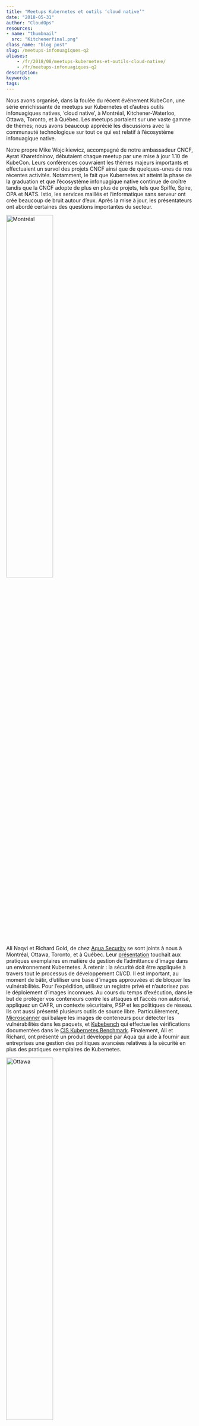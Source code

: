 ```yaml
---
title: "Meetups Kubernetes et outils ‘cloud native’"
date: "2018-05-31"
author: "CloudOps"
resources:
- name: "thumbnail"
  src: "Kitchenerfinal.png"
class_name: "blog post"
slug: /meetups-infonuagiques-q2
aliases:
    - /fr/2018/08/meetups-kubernetes-et-outils-cloud-native/
    - /fr/meetups-infonuagiques-q2
description:
keywords:
tags:
---
```


<p>Nous avons organisé, dans la foulée du récent événement KubeCon, une série enrichissante de meetups sur Kubernetes et d’autres outils infonuagiques natives, ‘cloud native’, à Montréal, Kitchener-Waterloo, Ottawa, Toronto, et à Québec. Les meetups portaient sur une vaste gamme de thèmes; nous avons beaucoup apprécié les discussions avec la communauté technologique sur tout ce qui est relatif à l’écosystème infonuagique native.</p><p>Notre propre Mike Wojcikiewicz, accompagné de notre ambassadeur CNCF, Ayrat Kharetdninov, débutaient chaque meetup par une mise à jour 1.10 de KubeCon. Leurs conférences couvraient les thèmes majeurs importants et effectuaient un survol des projets CNCF ainsi que de quelques-unes de nos récentes activités. Notamment, le fait que Kubernetes ait atteint la phase de la graduation et que l’écosystème infonuagique native continue de croître tandis que la CNCF adopte de plus en plus de projets, tels que Spiffe, Spire, OPA et NATS. Istio, les services maillés et l’informatique sans serveur ont crée beaucoup de bruit autour d’eux. Après la mise à jour, les présentateurs ont abordé certaines des questions importantes du secteur.</p><p><img class="alignright" style="width: 50%;" src="/images/blog/post/montreal.png" alt="Montréal"></p><p>Ali Naqvi et Richard Gold, de chez <a href="https://www.aquasec.com/wiki" target="_blank">Aqua Security</a> se sont joints à nous à Montréal, Ottawa, Toronto, et à Québec. Leur <a href="https://speakerdeck.com/archyufa/2018-ottawa-q2-cncf-meetup-key-considerations-for-image-admittance-within-k8s" target="_blank">présentation</a> touchait aux pratiques exemplaires en matière de gestion de l’admittance d’image dans un environnement Kubernetes. À retenir : la sécurité doit être appliquée à travers tout le processus de développement CI/CD. Il est important, au moment de bâtir, d’utiliser une base d’images approuvées et de bloquer les vulnérabilités. Pour l’expédition, utilisez un registre privé et n’autorisez pas le déploiement d’images inconnues. Au cours du temps d’exécution, dans le but de protéger vos conteneurs contre les attaques et l’accès non autorisé, appliquez un CAFR, un contexte sécuritaire, PSP et les politiques de réseau. Ils ont aussi présenté plusieurs outils de source libre. Particulièrement, <a href="https://github.com/aquasecurity/microscanner" target="_blank">Microscanner</a> qui balaye les images de conteneurs pour détecter les vulnérabilités dans les paquets, et <a href="https://github.com/aquasecurity/kube-bench" target="_blank">Kubebench</a> qui effectue les vérifications documentées dans le <a href="https://www.cisecurity.org/cis-benchmarks/" target="_blank">CIS Kubernetes Benchmark</a>. Finalement, Ali et Richard, ont présenté un produit développé par Aqua qui aide à fournir aux entreprises une gestion des politiques avancées relatives à la sécurité en plus des pratiques exemplaires de Kubernetes.</p><p><img class="alignleft" style="width: 50%;" src="/images/blog/post/ottawa.png" alt="Ottawa"></p><p>Ryan Holt de chez Rancher Labs a réjoui l’auditoire de Montréal, d’Ottawa et de Toronto avec une démonstration en direct de la gestion de grappes unifiées. Rancher 2.0 est maintenant accessible au grand public et pourrait être une plateforme idéale pour votre application. Il a la capacité de gestion de grappes Kubernetes, peu importe la distribution qui les a mises en œuvre et peu importe le nuage. Ryan a expliqué comment Rancher 2.0 vous permet de déployer une grappe Kubernetes avec Rancher UI ainsi que d’importer des grappes Kubernetes qui sont déjà déployées soit sur GKE ou sur AKS, ou une grappe maison. Il offre aussi un mode volet unique qui procure une visibilité de toutes les grappes. Rancher 2.0 offre une meilleure intégration.</p><p>À Toronto, Stephen Gordon a présenté Kubevirt, outil qui peut être utilisé pour créer une plateforme unifiée afin de bâtir, modifier et déployer des applications dans les conteneurs et dans les MV dans un environnement partagé. Kubevirt vous permet d’ajouter des MV à votre charge de travail Kubernetes. Visionnez sa présentation <a href="https://www.slideshare.net/gravityforall/unified-cluster-management-with-rancher-20" target="_blank">ici</a>.</p><p><img class="alignright" style="width: 50%;" src="/images/blog/post/toronto.png" alt="Toronto"></p><p>Christopher Vollick de chez Shopify a <a href="https://github.com/psycotica0-shopify/k8s-stateful-demo" target="_blank">démontré</a>à l’auditoire de Kitchener-Waterloo comment exploiter Kafka, Elasticsearch et Zookeeper en utilisant des ensembles à états (Stateful Sets). Les conteneurs, de par leur nature, n’ont pas d’état, mais ces technologies sont très utiles pour résoudre le problème de déploiements d’applications à états dans les piles d’orchestration de conteneurs.</p><p>Le public d’Ottawa a eu la chance d’en apprendre sur <a href="https://speakerdeck.com/archyufa/2018-ottawa-q2-cncf-meetup-using-rook-for-pv-in-k8s" target="_blank">Rook</a>. Raymond Maika de chez CENGN a discuté de son potentiel d’intégration de stockage infonuagique dans une infrastructure Kubernetes. Il a aussi mentionné comment l’outil Rook Operator peut être utilisé pour créer une grappe de stockage Ceph sur une infrastructure Kubernetes et comment Prometheus peut alors fournir la surveillance de solution. Les volumes persistants de Rook peuvent démontrer des résultats en matière de vitesse.</p><p><img class="alignleft" style="width: 50%;" src="/images/blog/post/quebc.png" alt="Quebec"></p><p>Finalement, Louis-Étienne Dorval était à Québec pour fournir des informations préliminaires sur OpenTracing et Jaeger et la façon dont ils peuvent être utilisés ensemble afin de mettre en œuvre efficacement le traçage distribué dans votre application.</p><p>Dans l’ensemble, nous avons été heureux de constater la croissance de l’engagement de la communauté technologique. Nous aimerions remercier tous les participants et conférenciers. Particulièrement, Rancher et Aqua Security qui sont commanditaires de nos meetups et qui nous apportent un soutien annuel. Ils présentent toujours un contenu pertinent et discutent des composantes de source libre de leurs produits. Enfin, nous voulons remercier Desjardins pour les sites magnifiques et pour leur soutien à Montréal ; Shopify à Kitchener-Waterloo et à Ottawa ; Wattpad à Toronto, et Ticketmaster à Québec. Restez à l’affut des meetups sur Kubernetes et d’autres outils infonuagiques natives. Inscrivez-vous aux pages des meetups pour les villes suivantes : <a href="https://www.meetup.com/Kubernetes-Montreal" target="_blank">Montréal</a>, <a href="https://www.meetup.com/Kubernetes-Ottawa" target="_blank">Ottawa</a>, <a href="https://www.meetup.com/Kubernetes-Toronto" target="_blank">Toronto</a>, <a href="https://www.meetup.com/Kubernetes-Quebec" target="_blank">Quebec</a>, et a href=&nbsp;»https://www.meetup.com/Kubernetes-Kitchener-Waterloo&nbsp;» target=&nbsp;»_blank&nbsp;»&gt;Kitchener-Waterloo pour les dernières infos.</p>

